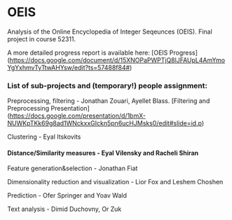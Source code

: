# OEIS

Analysis of the Online Encyclopedia of Integer Seqeunces (OEIS). 
Final project in course 52311. 

A more detailed progress report is available here: 
[OEIS Progress] (https://docs.google.com/document/d/15XNOPaPWPTjQ8lJFAUpL4AmYmoYgYxhmvTyTtwAHYsw/edit?ts=57488f84#)

### List of sub-projects and (temporary!) people assignment: 


Preprocessing, filtering - Jonathan Zouari, Ayellet Blass. [Filtering and Preprocessing Presentation] (https://docs.google.com/presentation/d/1bmX-NUWKpTKk69g8ad1WNckxxGIckn5pn6ucHJMsks0/edit#slide=id.p)

Clustering - Eyal Itskovits

#### Distance/Similarity measures - Eyal Vilensky and Racheli Shiran

Feature generation&selection  - Jonathan Fiat  

Dimensionality reduction and visualization - Lior Fox and Leshem Choshen

Prediction - Ofer Springer and Yoav Wald

Text analysis - Dimid Duchovny, Or Zuk



